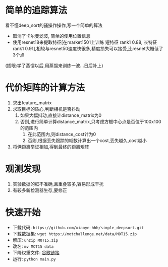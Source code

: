 # 简单的追踪算法
看不懂deep_sort的骚操作操作,写一个简单的算法
- 取消了卡尔曼滤波, 简单的使用位置信息
- 使用resnet18来提取特征[在market1501上训练 短特征 rank1 0.88, 长特征rank1 0.91],相较与resnet50速度快很多,精度损失可以接受,比resnet大概低了3个点

(插眼:学了蒸馏以后,用蒸馏来训练一波...日后补上)

# 代价矩阵的计算方法
1. 求出feature_matrix
2. 求取目标的质心,判断相机是否抖动
   1. 如果大幅抖动,直接计distance_matrix为0
   2. 否则,进行简单计算distance_matrix,只考虑方框中心点是否位于100x100的范围内
      1. 在此范围内,则distance_cost计为0
      2. 否则,根据丢失跟踪的帧数计算出一个cost,丢失越久,cost越小
3. 将俩距离举证相加,得到最终的距离矩阵

# 观测发现
1. 实验数据的框不准确,且重叠较多,容易形成干扰
2. 有较多新检测器生存,要修正

# 快速开始
- 下载代码: `https://github.com/xiaoye-hhh/simple_deepsort.git`
- 下载数据集: `wget https://motchallenge.net/data/MOT15.zip`
- 解压: `unzip MOT15.zip`
- 改名: `mv MOT15 data`
- 下降权重文件: [谷歌链接](https://drive.google.com/file/d/1S9XW_oO0MixTO4f0ZoHAjcRMFopDKFmp/view?usp=sharing)
- 运行: `python main.py`
  